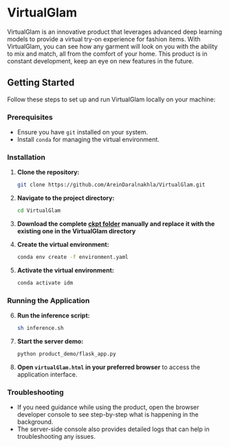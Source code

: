 # VirtualGlam

VirtualGlam is an innovative product that leverages advanced deep learning models to provide a virtual try-on experience for fashion items. With VirtualGlam, you can see how any garment will look on you with the ability to mix and match, all from the comfort of your home. This product is in constant development, keep an eye on new features in the future. 

## Getting Started

Follow these steps to set up and run VirtualGlam locally on your machine:

### Prerequisites

- Ensure you have `git` installed on your system.
- Install `conda` for managing the virtual environment.

### Installation

1. **Clone the repository:**
    ```sh
    git clone https://github.com/AreinDaralnakhla/VirtualGlam.git
    ```

2. **Navigate to the project directory:**
    ```sh
    cd VirtualGlam
    ```
3. **Download the complete [ckpt folder](https://drive.google.com/drive/folders/1GSpHnqK07lc6Sdta5IRn4xsmeOvQ1oIQ?q=sharedwith:public%20parent:1GSpHnqK07lc6Sdta5IRn4xsmeOvQ1oIQ) manually and replace it with the existing one in the VirtualGlam directory**

4. **Create the virtual environment:**
    ```sh
    conda env create -f environment.yaml
    ```

5. **Activate the virtual environment:**
    ```sh
    conda activate idm
    ```

### Running the Application

6. **Run the inference script:**
    ```sh
    sh inference.sh
    ```

7. **Start the server demo:**
    ```sh
    python product_demo/flask_app.py
    ```

8. **Open `virtualGlam.html` in your preferred browser** to access the application interface.

### Troubleshooting

- If you need guidance while using the product, open the browser developer console to see step-by-step what is happening in the background.
- The server-side console also provides detailed logs that can help in troubleshooting any issues.
